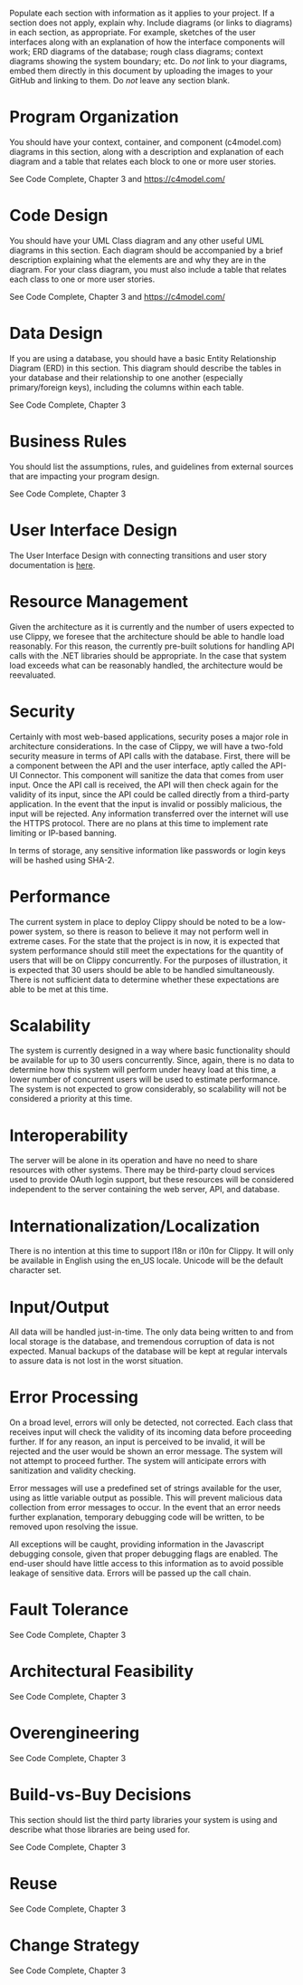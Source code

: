 Populate each section with information as it applies to your project. If a section does not apply, explain why. Include diagrams (or links to diagrams) in each section, as appropriate. For example, sketches of the user interfaces along with an explanation of how the interface components will work; ERD diagrams of the database; rough class diagrams; context diagrams showing the system boundary; etc. Do _not_ link to your diagrams, embed them directly in this document by uploading the images to your GitHub and linking to them. Do _not_ leave any section blank.

# Program Organization

You should have your context, container, and component (c4model.com) diagrams in this section, along with a description and explanation of each diagram and a table that relates each block to one or more user stories.

See Code Complete, Chapter 3 and https://c4model.com/

# Code Design

You should have your UML Class diagram and any other useful UML diagrams in this section. Each diagram should be accompanied by a brief description explaining what the elements are and why they are in the diagram. For your class diagram, you must also include a table that relates each class to one or more user stories.

See Code Complete, Chapter 3 and https://c4model.com/

# Data Design

If you are using a database, you should have a basic Entity Relationship Diagram (ERD) in this section. This diagram should describe the tables in your database and their relationship to one another (especially primary/foreign keys), including the columns within each table.

See Code Complete, Chapter 3

# Business Rules

You should list the assumptions, rules, and guidelines from external sources that are impacting your program design.

See Code Complete, Chapter 3

# User Interface Design

The User Interface Design with connecting transitions and user story documentation is [here](https://www.figma.com/file/IhVm7SrVe4bDZPFF8QcuLI/Clippy-UI-Mockup?node-id=0%3A1).

# Resource Management

Given the architecture as it is currently and the number of users expected to use Clippy, we foresee that the architecture should be able to handle load reasonably. For this reason, the currently pre-built solutions for handling API calls with the .NET libraries should be appropriate. In the case that system load exceeds what can be reasonably handled, the architecture would be reevaluated.

# Security

Certainly with most web-based applications, security poses a major role in architecture considerations. In the case of Clippy, we will have a two-fold security measure in terms of API calls with the database. First, there will be a component between the API and the user interface, aptly called the API-UI Connector. This component will sanitize the data that comes from user input. Once the API call is received, the API will then check again for the validity of its input, since the API could be called directly from a third-party application. In the event that the input is invalid or possibly malicious, the input will be rejected. Any information transferred over the internet will use the HTTPS protocol. There are no plans at this time to implement rate limiting or IP-based banning.

In terms of storage, any sensitive information like passwords or login keys will be hashed using SHA-2.

# Performance

The current system in place to deploy Clippy should be noted to be a low-power system, so there is reason to believe it may not perform well in extreme cases. For the state that the project is in now, it is expected that system performance should still meet the expectations for the quantity of users that will be on Clippy concurrently. For the purposes of illustration, it is expected that 30 users should be able to be handled simultaneously. There is not sufficient data to determine whether these expectations are able to be met at this time.

# Scalability

The system is currently designed in a way where basic functionality should be available for up to 30 users concurrently. Since, again, there is no data to determine how this system will perform under heavy load at this time, a lower number of concurrent users will be used to estimate performance. The system is not expected to grow considerably, so scalability will not be considered a priority at this time.

# Interoperability

The server will be alone in its operation and have no need to share resources with other systems. There may be third-party cloud services used to provide OAuth login support, but these resources will be considered independent to the server containing the web server, API, and database.

# Internationalization/Localization

There is no intention at this time to support l18n or i10n for Clippy. It will only be available in English using the en_US locale. Unicode will be the default character set.

# Input/Output

All data will be handled just-in-time. The only data being written to and from local storage is the database, and tremendous corruption of data is not expected. Manual backups of the database will be kept at regular intervals to assure data is not lost in the worst situation.

# Error Processing

On a broad level, errors will only be detected, not corrected. Each class that receives input will check the validity of its incoming data before proceeding further. If for any reason, an input is perceived to be invalid, it will be rejected and the user would be shown an error message. The system will not attempt to proceed further. The system will anticipate errors with sanitization and validity checking.

Error messages will use a predefined set of strings available for the user, using as little variable output as possible. This will prevent malicious data collection from error messages to occur. In the event that an error needs further explanation, temporary debugging code will be written, to be removed upon resolving the issue.

All exceptions will be caught, providing information in the Javascript debugging console, given that proper debugging flags are enabled. The end-user should have little access to this information as to avoid possible leakage of sensitive data. Errors will be passed up the call chain.

# Fault Tolerance

See Code Complete, Chapter 3

# Architectural Feasibility

See Code Complete, Chapter 3

# Overengineering

See Code Complete, Chapter 3

# Build-vs-Buy Decisions

This section should list the third party libraries your system is using and describe what those libraries are being used for.

See Code Complete, Chapter 3

# Reuse

See Code Complete, Chapter 3

# Change Strategy

See Code Complete, Chapter 3
